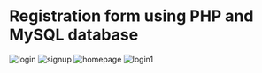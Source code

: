 # Registration form using PHP and MySQL database

![login](https://user-images.githubusercontent.com/39874320/86480744-3914bf00-bd6c-11ea-8cdc-b2fba184eacc.png)
![signup](https://user-images.githubusercontent.com/39874320/86480336-762c8180-bd6b-11ea-860b-c20fcb3c17d7.png)
![homepage](https://user-images.githubusercontent.com/39874320/86480564-e0ddbd00-bd6b-11ea-8a55-518096ef1400.png)
![login1](https://user-images.githubusercontent.com/39874320/86480142-0fa76380-bd6b-11ea-8ef9-f3d6d7a87b64.png)
